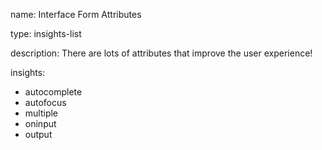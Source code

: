 name: Interface Form Attributes

type: insights-list

description: There are lots of attributes that improve the user experience!

insights:
  - autocomplete
  - autofocus
  - multiple
  - oninput
  - output
 
